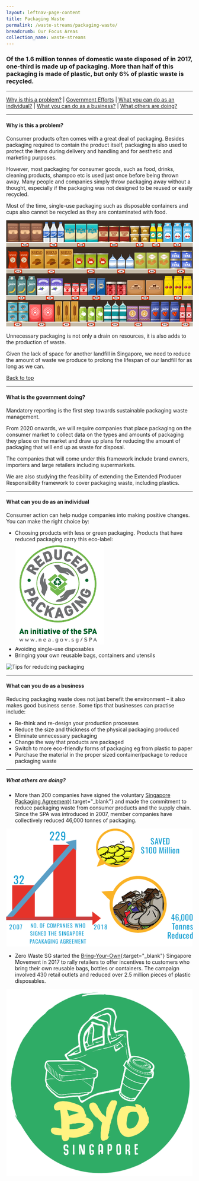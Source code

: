 ```yaml
---
layout: leftnav-page-content
title: Packaging Waste
permalink: /waste-streams/packaging-waste/
breadcrumb: Our Focus Areas
collection_name: waste-streams
---
```


### Of the 1.6 million tonnes of domestic waste disposed of in 2017, one-third is made up of packaging. More than half of this packaging is made of plastic, but only 6% of plastic waste is recycled. 

-------------------


[Why is this a problem?](#why) | [Government Efforts](#govt) | [What you can do as an individual?](#individual) | [What you can do as a business?](#biz) | [What others are doing?](#partners)


-------------------


<a name="why"></a>
#### Why is this a problem? 

Consumer products often comes with a great deal of packaging. Besides packaging required to contain the product itself, packaging is also used to protect the items during delivery and handling and for aesthetic and marketing purposes. 

However, most packaging for consumer goods, such as food, drinks, cleaning products, shampoo etc is used just once before being thrown away. Many people and companies simply throw packaging away without a thought, especially if the packaging was not designed to be reused or easily recycled.

Most of the time, single-use packaging such as disposable containers and cups also cannot be recycled as they are contaminated with food.

![Packaging](/images/packaging.jpg)

Unnecessary packaging is not only a drain on resources, it is also adds to the production of waste. 

Given the lack of space for another landfill in Singapore, we need to reduce the amount of waste we produce to prolong the lifespan of our landfill for as long as we can.

[Back to top](#top)

-------------------

<a name="govt"></a>
#### What is the government doing? 

Mandatory reporting is the first step towards sustainable packaging waste management.

From 2020 onwards, we will require companies that place packaging on the consumer market to collect data on the types and amounts of packaging they place on the market and draw up plans for reducing the amount of packaging that will end up as waste for disposal.

The companies that will come under this framework include brand owners, importers and large retailers including supermarkets.

We are also studying the feasibility of extending the Extended Producer Responsibility framework to cover packaging waste, including plastics.

-------------------

<a name="individual"></a>

#### What can you do as an individual

Consumer action can help nudge companies into making positive changes. You can make the right choice by:

* Choosing products with less or green packaging. Products that have reduced packaging carry this eco-label:
![Logo for Products with Reduced Packaging](/images/lprp.png)
* Avoiding single-use disposables
* Bringing your own reusable bags, containers and utensils

![Tips for redudcing packaging](https://www.mewr.gov.sg/images/default-source/module/policy-topic/packaging/packaging_issue.png)

-------------------

<a name="biz"></a>

#### What can you do as a business

Reducing packaging waste does not just benefit the environment – it also makes good business sense. Some tips that businesses can practise include:

* Re-think and re-design your production processes
* Reduce the size and thickness of the physical packaging produced
* Eliminate unnecessary packaging
* Change the way that products are packaged
* Switch to more eco-friendly forms of packaging eg from plastic to paper 
* Purchase the material in the proper sized container/package to reduce packaging waste

-------------------

<a name="partners"></a>

##### What others are doing?

* More than 200 companies have signed the voluntary [Singapore Packaging Agreement](https://www.nea.gov.sg/programmes-grants/schemes/singapore-packaging-agreement){:target="_blank"} and made the commitment to reduce packaging waste from consumer products and the supply chain. Since the SPA was introduced in 2007, member companies have collectively reduced 46,000 tonnes of packaging.

![Singapore Packaging Agreement](/images/singapore-packaging-agreement.png)


* Zero Waste SG started the [Bring-Your-Own](http://www.byosingapore.com/){:target="_blank"} Singapore Movement in 2017 to rally retailers to offer incentives to customers who bring their own reusable bags, bottles or containers. The campaign involved 430 retail outlets and reduced over 2.5 million pieces of plastic disposables.


![Bring Your Own Singapore Movement](/images/BYO-Singapore.png)

